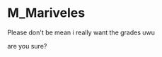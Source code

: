 # M_Mariveles
Please don't be mean i really want the grades uwu

are you sure?

<!DOCTYPE html>
<html lang="en">
<head>
    <meta charset="UTF-8">
    <meta name="viewport" content="width=device-width, initial-scale=1.0">
    <title>Document</title>
</head>
<body>

</body>  
<script type="module" src="https://unpkg.com/@splinetool/viewer@1.9.82/build/spline-viewer.js"></script>
<spline-viewer url="https://prod.spline.design/y2SJTZrX6V9GR81F/scene.splinecode"></spline-viewer>
</html>


